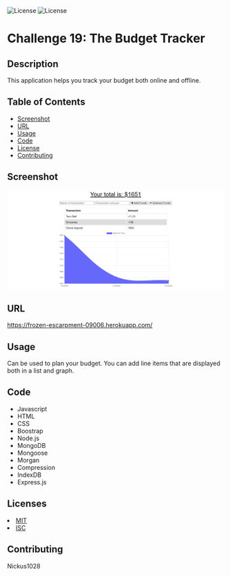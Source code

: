 ![License](https://img.shields.io/static/v1?label=License&message=MIT&color=BLUE) ![License](https://img.shields.io/static/v1?label=License&message=ISC&color=BLUE)

# Challenge 19: The Budget Tracker

## Description
This application helps you track your budget both online and offline.

## Table of Contents

* [Screenshot](#screenshot)
* [URL](#url)
* [Usage](#usage)
* [Code](#code)
* [License](#license)
* [Contributing](#contributing)

## Screenshot
![Budget Tracker Screenshot](./assets/budget-tracker-screenshot.jpg)

## URL
https://frozen-escarpment-09006.herokuapp.com/

## Usage
Can be used to plan your budget. You can add line items that are displayed both in a list and graph.

## Code
* Javascript
* HTML
* CSS
* Boostrap
* Node.js
* MongoDB
* Mongoose
* Morgan
* Compression
* IndexDB
* Express.js

## Licenses
<li><a href = "https://opensource.org/licenses/MIT">MIT</a></li><li><a href = "https://opensource.org/licenses/ISC">ISC</a></li>

## Contributing
Nickus1028